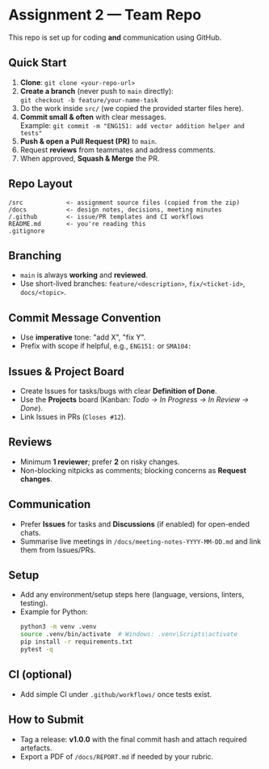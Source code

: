 # Assignment 2 — Team Repo

This repo is set up for coding **and** communication using GitHub.

## Quick Start
1. **Clone**: `git clone <your-repo-url>`
2. **Create a branch** (never push to `main` directly):  
   `git checkout -b feature/your-name-task`
3. Do the work inside `src/` (we copied the provided starter files here).
4. **Commit small & often** with clear messages.  
   Example: `git commit -m "ENG151: add vector addition helper and tests"`
5. **Push & open a Pull Request (PR)** to `main`.
6. Request **reviews** from teammates and address comments.
7. When approved, **Squash & Merge** the PR.

## Repo Layout
```
/src            <- assignment source files (copied from the zip)
/docs           <- design notes, decisions, meeting minutes
/.github        <- issue/PR templates and CI workflows
README.md       <- you're reading this
.gitignore
```
## Branching
- `main` is always **working** and **reviewed**.
- Use short-lived branches: `feature/<description>`, `fix/<ticket-id>`, `docs/<topic>`.

## Commit Message Convention
- Use **imperative** tone: "add X", "fix Y".
- Prefix with scope if helpful, e.g., `ENG151:` or `SMA104:`

## Issues & Project Board
- Create Issues for tasks/bugs with clear **Definition of Done**.
- Use the **Projects** board (Kanban: *Todo → In Progress → In Review → Done*).
- Link Issues in PRs (`Closes #12`).

## Reviews
- Minimum **1 reviewer**; prefer **2** on risky changes.
- Non-blocking nitpicks as comments; blocking concerns as **Request changes**.

## Communication
- Prefer **Issues** for tasks and **Discussions** (if enabled) for open-ended chats.
- Summarise live meetings in `/docs/meeting-notes-YYYY-MM-DD.md` and link them from Issues/PRs.

## Setup
- Add any environment/setup steps here (language, versions, linters, testing).
- Example for Python:
  ```bash
  python3 -m venv .venv
  source .venv/bin/activate  # Windows: .venv\Scripts\activate
  pip install -r requirements.txt
  pytest -q
  ```

## CI (optional)
- Add simple CI under `.github/workflows/` once tests exist.

## How to Submit
- Tag a release: **v1.0.0** with the final commit hash and attach required artefacts.
- Export a PDF of `/docs/REPORT.md` if needed by your rubric.